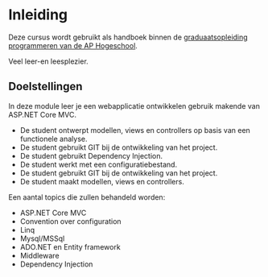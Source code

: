 # Inleiding

Deze cursus wordt gebruikt als handboek binnen de [graduaatsopleiding programmeren van de AP Hogeschool](https://www.ap.be/graduaat/programmeren).

Veel leer-en leesplezier.

## Doelstellingen

In deze module leer je een webapplicatie ontwikkelen gebruik makende van ASP.NET Core MVC.

* De student ontwerpt modellen, views en controllers op basis van een functionele analyse.
* De student gebruikt GIT bij de ontwikkeling van het project.
* De student gebruikt Dependency Injection. 
* De student werkt met een configuratiebestand. 
* De student gebruikt GIT bij de ontwikkeling van het project. 
* De student maakt modellen, views en controllers.

Een aantal topics die zullen behandeld worden:

* ASP.NET Core MVC
* Convention over configuration
* Linq
* Mysql/MSSql
* ADO.NET en Entity framework
* Middleware
* Dependency Injection





